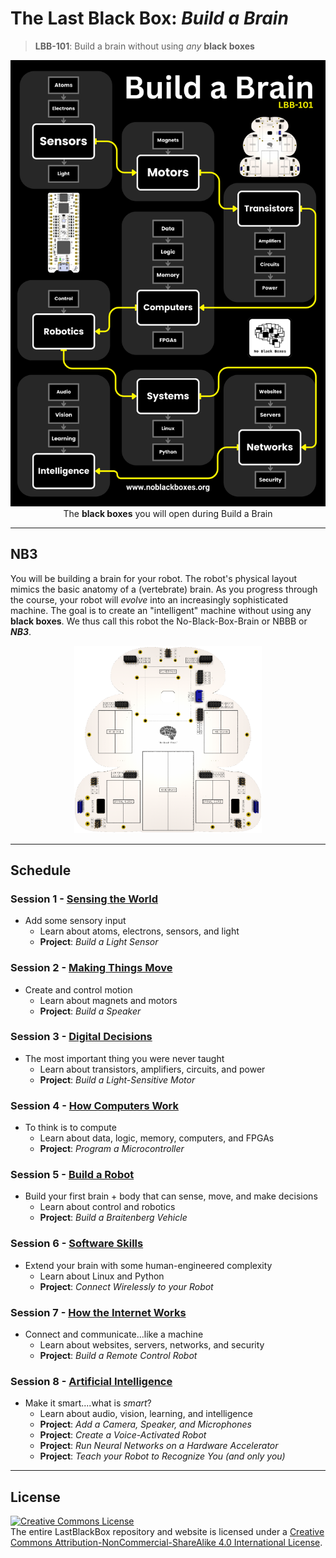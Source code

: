# The Last Black Box: *Build a Brain*

> **LBB-101**: Build a brain without using *any* **black boxes**

<p align="center">
<img src="../../_resources/designs/schedule/schedule_buildabrain.png" alt="LBB buildabrain layout" width="512">
<br>
<span>The <b>black boxes</b> you will open during Build a Brain</span>
</p>

----

## NB3

You will be building a brain for your robot. The robot's physical layout mimics the basic anatomy of a (vertebrate) brain. As you progress through the course, your robot will *evolve* into an increasingly sophisticated machine. The goal is to create an "intelligent" machine without using any **black boxes**. We thus call this robot the No-Black-Box-Brain or NBBB or ***NB3***.

<p align="center">
<img src="../../_resources/designs/NB3/NB3_render.png" alt="NB3 outline" width="300">
</p>

----

## Schedule

### Session 1 - [Sensing the World](01_sensing-the-world/README.md)
- Add some sensory input
  - Learn about atoms, electrons, sensors, and light
  - **Project**: *Build a Light Sensor*

### Session 2 - [Making Things Move](02_making-things-move/README.md)
- Create and control motion
  - Learn about magnets and motors
  - **Project**: *Build a Speaker*

### Session 3 - [Digital Decisions](03_digital-decisions/README.md)
- The most important thing you were never taught
  - Learn about transistors, amplifiers, circuits, and power
  - **Project**: *Build a Light-Sensitive Motor*

### Session 4 - [How Computers Work](04_how-computers-work/README.md)
- To think is to compute
  - Learn about data, logic, memory, computers, and FPGAs
  - **Project**: *Program a Microcontroller*

### Session 5 - [Build a Robot](05_build-a-robot/README.md)
- Build your first brain + body that can sense, move, and make decisions
  - Learn about control and robotics
  - **Project**: *Build a Braitenberg Vehicle*

### Session 6 - [Software Skills](06_software-skills/README.md)
- Extend your brain with some human-engineered complexity
  - Learn about Linux and Python
  - **Project**: *Connect Wirelessly to your Robot*

### Session 7 - [How the Internet Works](07_how-the-internet-works/README.md)
- Connect and communicate...like a machine
  - Learn about websites, servers, networks, and security
  - **Project**: *Build a Remote Control Robot*

### Session 8 - [Artificial Intelligence](08_artificial_intelligence/README.md)
- Make it smart....what is *smart*?
  - Learn about audio, vision, learning, and intelligence
  - **Project**: *Add a Camera, Speaker, and Microphones*
  - **Project**: *Create a Voice-Activated Robot*
  - **Project**: *Run Neural Networks on a Hardware Accelerator*
  - **Project**: *Teach your Robot to Recognize You (and only you)*

----

## License

<a rel="license" href="http://creativecommons.org/licenses/by-nc-sa/4.0/"><img alt="Creative Commons License" style="border-width:0" src="https://i.creativecommons.org/l/by-nc-sa/4.0/88x31.png" /></a><br />The entire LastBlackBox repository and website is licensed under a <a rel="license" href="http://creativecommons.org/licenses/by-nc-sa/4.0/">Creative Commons Attribution-NonCommercial-ShareAlike 4.0 International License</a>.
